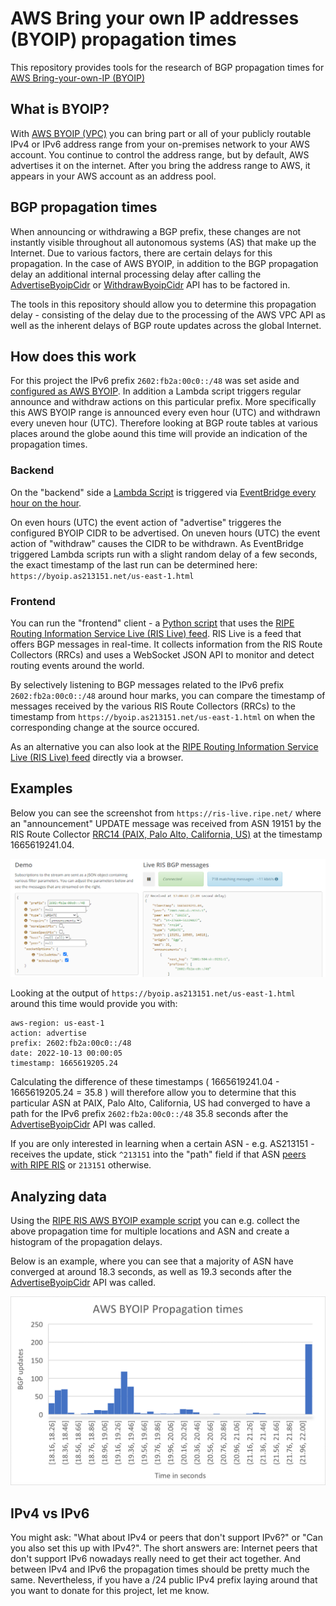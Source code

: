 # AWS Bring your own IP addresses (BYOIP) propagation times 
This repository provides tools for the research of BGP propagation times for [AWS Bring-your-own-IP (BYOIP)](https://docs.aws.amazon.com/AWSEC2/latest/UserGuide/ec2-byoip.html)

## What is BYOIP?
With [AWS BYOIP (VPC)](https://docs.aws.amazon.com/AWSEC2/latest/UserGuide/ec2-byoip.html) you can bring part or all of your publicly routable IPv4 or IPv6 address range from your on-premises network to your AWS account. You continue to control the address range, but by default, AWS advertises it on the internet. After you bring the address range to AWS, it appears in your AWS account as an address pool.

## BGP propagation times
When announcing or withdrawing a BGP prefix, these changes are not instantly visible throughout all autonomous systems (AS) that make up the Internet. Due to various factors, there are certain delays for this propagation. In the case of AWS BYOIP, in addition to the BGP propagation delay an additional internal processing delay after calling the [AdvertiseByoipCidr](https://docs.aws.amazon.com/AWSEC2/latest/APIReference/API_AdvertiseByoipCidr.html) or [WithdrawByoipCidr](https://docs.aws.amazon.com/AWSEC2/latest/APIReference/API_WithdrawByoipCidr.html) API has to be factored in. 

The tools in this repository should allow you to determine this propagation delay - consisting of the delay due to the processing of the AWS VPC API as well as the inherent delays of BGP route updates across the global Internet. 

## How does this work
For this project the IPv6 prefix ```2602:fb2a:00c0::/48``` was set aside and [configured as AWS BYOIP](https://www.edge-cloud.net/2022/07/19/hands-on-with-aws-byoip/). In addition a Lambda script triggers regular announce and withdraw actions on this particular prefix. 
More specifically this AWS BYOIP range is announced every even hour (UTC) and withdrawn every uneven hour (UTC). Therefore looking at BGP route tables at various places around the globe aound this time will provide an indication of the propagation times. 

### Backend
On the "backend" side a [Lambda Script](https://github.com/chriselsen/AWS-BYOIP-Propagation/blob/main/backend/LambdaAnnounceWithdrawBYOIP.py) is triggered via [EventBridge every hour on the hour](https://docs.aws.amazon.com/lambda/latest/dg/services-cloudwatchevents-expressions.html). 

On even hours (UTC) the event action of "advertise" triggeres the configured BYOIP CIDR to be advertised. 
On uneven hours (UTC) the event action of "withdraw" causes the CIDR to be withdrawn.
As EventBridge triggered Lambda scripts run with a slight random delay of a few seconds, the exact timestamp of the last run
can be determined here: ```https://byoip.as213151.net/us-east-1.html```

### Frontend
You can run the "frontend" client - a [Python script](https://github.com/chriselsen/AWS-BYOIP-Propagation/blob/main/scripts/ripe-ris-byoip-client.py) that uses the [RIPE Routing Information Service Live (RIS Live) feed](https://ris-live.ripe.net/). RIS Live is a feed that offers BGP messages in real-time. It collects information from the RIS Route Collectors (RRCs) and uses a WebSocket JSON API to monitor and detect routing events around the world.

By selectively listening to BGP messages related to the IPv6 prefix ```2602:fb2a:00c0::/48``` around hour marks, you can compare the timestamp of messages received by the various RIS Route Collectors (RRCs) to the timestamp from ```https://byoip.as213151.net/us-east-1.html``` on when the corresponding change at the source occured. 

As an alternative you can also look at the [RIPE Routing Information Service Live (RIS Live) feed](https://ris-live.ripe.net/) directly via a browser. 

## Examples

Below you can see the screenshot from ```https://ris-live.ripe.net/``` where an "announcement" UPDATE message was received from ASN 19151 by the RIS Route Collector [RRC14 (PAIX, Palo Alto, California, US)](https://www.ris.ripe.net/peerlist/rrc14.shtml) at the timestamp 1665619241.04. 

![](https://raw.githubusercontent.com/chriselsen/AWS-BYOIP-Propagation/main/examples/BYOIP-RIPE-RIS-Output.png)

Looking at the output of ```https://byoip.as213151.net/us-east-1.html``` around this time would provide you with:
```
aws-region: us-east-1
action: advertise
prefix: 2602:fb2a:00c0::/48
date: 2022-10-13 00:00:05
timestamp: 1665619205.24
```

Calculating the difference of these timestamps ( 1665619241.04 - 1665619205.24 = 35.8 ) will therefore allow you to determine that this particular ASN at PAIX, Palo Alto, California, US had converged to have a path for the IPv6 prefix ```2602:fb2a:00c0::/48``` 35.8 seconds after the [AdvertiseByoipCidr](https://docs.aws.amazon.com/AWSEC2/latest/APIReference/API_AdvertiseByoipCidr.html) API was called.

If you are only interested in learning when a certain ASN - e.g. AS213151 - receives the update, stick ```^213151``` into the "path" field if that ASN [peers with RIPE RIS](https://www.ris.ripe.net/peerlist/all.shtml) or ```213151``` otherwise. 

## Analyzing data

Using the [RIPE RIS AWS BYOIP example script](https://github.com/chriselsen/AWS-BYOIP-Propagation/blob/main/scripts/ripe-ris-byoip-client.py) you can e.g. collect the above propagation time for multiple locations and ASN and create a histogram of the propagation delays. 

Below is an example, where you can see that a majority of ASN have converged at around 18.3 seconds, as well as 19.3 seconds after the [AdvertiseByoipCidr](https://docs.aws.amazon.com/AWSEC2/latest/APIReference/API_AdvertiseByoipCidr.html) API was called.

![](https://raw.githubusercontent.com/chriselsen/AWS-BYOIP-Propagation/main/examples/BYOIP-Propagation-Times.png)

## IPv4 vs IPv6
You might ask: "What about IPv4 or peers that don't support IPv6?" or "Can you also set this up with IPv4?". The short answers are: Internet peers that don't support IPv6 nowadays really need to get their act together. And between IPv4 and IPv6 the propagation times should be pretty much the same. Nevertheless, if you have a /24 public IPv4 prefix laying around that you want to donate for this project, let me know. 
